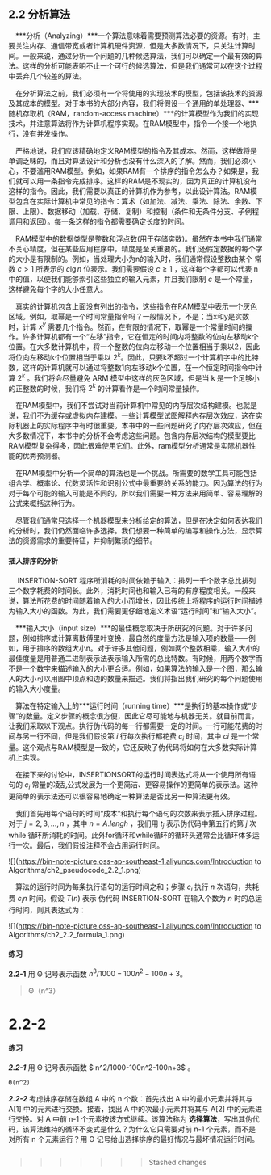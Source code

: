 ## 2.2 分析算法

&emsp;***分析（Analyzing）***一个算法意味着需要预测算法必要的资源。有时，主要关注内存、通信带宽或者计算机硬件资源，但是大多数情况下，只关注计算时间。一般来说，通过分析一个问题的几种候选算法，我们可以确定一个最有效的算法。这样的分析可能表明不止一个可行的候选算法，但是我们通常可以在这个过程中丢弃几个较差的算法。

&emsp;在分析算法之前，我们必须有一个将使用的实现技术的模型，包括该技术的资源及其成本的模型。对于本书的大部分内容，我们将假设一个通用的单处理器、***随机存取机（RAM，random-access machine）***的计算模型作为我们的实现技术，并注意算法将作为计算机程序实现。在RAM模型中，指令一个接一个地执行，没有并发操作。

&emsp;严格地说，我们应该精确地定义RAM模型的指令及其成本。然而，这样做将是单调乏味的，而且对算法设计和分析也没有什么深入的了解。然而，我们必须小心，不要滥用RAM模型。例如，如果RAM有一个排序的指令怎么办？如果是，我们就可以用一条指令完成排序。这样的RAM是不现实的，因为真正的计算机没有这样的指令。因此，我们需要以真正的计算机作为参考，以此设计算法。RAM模型包含在实际计算机中常见的指令：算术（如加法、减法、乘法、除法、余数、下限、上限）、数据移动（加载、存储、复制）和控制（条件和无条件分支、子例程调用和返回）。每一条这样的指令都需要确定长度的时间。

&emsp;RAM模型中的数据类型是整数和浮点数(用于存储实数)。虽然在本书中我们通常不关心精度，但在某些应用程序中，精度是至关重要的。我们还假定数据的每个字的大小是有限制的。例如，当处理大小为n的输入时，我们通常假设整数由某个 常数 $c>1$ 所表示的 $c\lg{n}$ 位表示。我们需要假设 $c ≥ 1$ ，这样每个字都可以代表 n 中的值，以便我们能够索引这些独立的输入元素，并且我们限制 $c$ 是一个常量，这样避免每个字的大小任意大。

&emsp;真实的计算机包含上面没有列出的指令，这些指令在RAM模型中表示一个灰色区域。例如，取幂是一个时间常量指令吗？一般情况下，不是；当x和y是实数时，计算 $x^y$ 需要几个指令。然而，在有限的情况下，取幂是一个常量时间的操作。许多计算机都有一个“左移”指令，它在恒定的时间内将整数的位向左移动k个位置。在大多数计算机中，将一个整数的位向左移动一个位置相当于乘以2，因此将位向左移动k个位置相当于乘以 $2^k$。因此，只要k不超过一个计算机字中的比特数，这样的计算机就可以通过将整数1向左移动k个位置，在一个恒定时间指令中计算 $2^k$ 。我们将会尽量避免 ARM 模型中这样的灰色区域，但是当 k 是一个足够小的正整数的时候，我们将 $2^k$ 的计算看作是一个时间常量操作。

&emsp;在RAM模型中，我们不尝试对当前计算机中常见的内存层次结构建模。也就是说，我们不为缓存或虚拟内存建模。一些计算模型试图解释内存层次效应，这在实际机器上的实际程序中有时很重要。本书中的一些问题研究了内存层次效应，但在大多数情况下，本书中的分析不会考虑这些问题。包含内存层次结构的模型要比RAM模型复杂得多，因此很难使用它们。此外，ram模型分析通常是实际机器性能的优秀预测器。

&emsp;在RAM模型中分析一个简单的算法也是一个挑战。所需要的数学工具可能包括组合学、概率论、代数灵活性和识别公式中最重要的关系的能力。因为算法的行为对于每个可能的输入可能是不同的，所以我们需要一种方法来用简单、容易理解的公式来概括这种行为。

&emsp;尽管我们通常只选择一个机器模型来分析给定的算法，但是在决定如何表达我们的分析时，我们仍然面临许多选择。我们想要一种简单的编写和操作方法，显示算法的资源需求的重要特征，并抑制繁琐的细节。



#### 插入排序的分析

&emsp; INSERTION-SORT 程序所消耗的时间依赖于输入：排列一千个数字总比排列三个数字耗费的时间长。此外，消耗时间也和输入已有的有序程度相关。一般来说，算法所花费的时间随着输入的大小而增长，因此传统上将程序的运行时间描述为输入大小的函数。为此，我们需要更仔细地定义术语“运行时间”和“输入大小”。

&emsp;***输入大小（input size）***的最佳概念取决于所研究的问题。对于许多问题，例如排序或计算离散傅里叶变换，最自然的度量方法是输入项的数量——例如，用于排序的数组大小n。对于许多其他问题，例如两个整数相乘，输入大小的最佳度量是用普通二进制表示法表示输入所需的总比特数。有时候，用两个数字而不是一个数字来描述输入的大小更合适。例如，如果算法的输入是一个图，那么输入的大小可以用图中顶点和边的数量来描述。我们将指出我们研究的每个问题使用的输入大小度量。

&emsp;算法在特定输入上的***运行时间（running time）***是执行的基本操作或“步骤”的数量。定义步骤的概念很方便，因此它尽可能地与机器无关。就目前而言，让我们采取以下观点。执行伪代码的每一行都需要一定的时间。一行可能花费的时间与另一行不同，但是我们假设第 $i$ 行每次执行都花费 $c_i$ 时间，其中 $ci$ 是一个常量。这个观点与RAM模型是一致的，它还反映了伪代码将如何在大多数实际计算机上实现。

&emsp;在接下来的讨论中，INSERTIONSORT的运行时间表达式将从一个使用所有语句的 $c_i$ 常量的凌乱公式发展为一个更简洁、更容易操作的更简单的表示法。这种更简单的表示法还可以很容易地确定一种算法是否比另一种算法更有效。

&emsp;我们首先用每个语句的时间“成本”和执行每个语句的次数来表示插入排序过程。对于 $j=2, 3,  ...,n$ ，其中 $n=A.lengh$ ，我们用 $t_j$ 表示伪代码中第五行的第 $j$ 次 while 循环所消耗的时间。此外for循环和while循环的循环头通常会比循环体多运行一次。最后，我们假设注释不会占用运行时间。

![](https://bin-note-picture.oss-ap-southeast-1.aliyuncs.com/Introduction to Algorithms/ch2_pseudocode_2.2_1.png)

&emsp;算法的运行时间为每条执行语句的运行时间之和；步骤 $c_i$ 执行 $n$ 次语句，共耗费 $c_in$ 时间。假设 $T(n)$ 表示 伪代码 INSERTION-SORT 在输入个数为 $n$ 时的总运行时间，则其表达式为：

![](https://bin-note-picture.oss-ap-southeast-1.aliyuncs.com/Introduction to Algorithms/ch2_2.2_formula_1.png)



#### 练习

**2.2-1** 用 Θ 记号表示函数 $n^3/1000-100n^2-100n+3$。

> Θ（n^3）



**2.2-2** 
=======


#### 练习

***2.2-1*** 用 Θ 记号表示函数 $ n^2/1000-100n^2-100n+3$ 。

``` 
Θ(n^2)
```



***2.2-2*** 考虑排序存储在数组 A 中的 n 个数：首先找出 A 中的最小元素并将其与 A[1] 中的元素进行交换。接着，找出 A 中的次最小元素并将其与 A[2] 中的元素进行交换。对 A 中前 n-1 个元素按该方式继续。该算法称为 **选择算法**，写出其伪代码，该算法维持的循环不变式是什么？为什么它只需要对前 n-1 个元素，而不是对所有 n 个元素运行？用 Θ 记号给出选择排序的最好情况与最坏情况运行时间。

```

```

>>>>>>> Stashed changes
